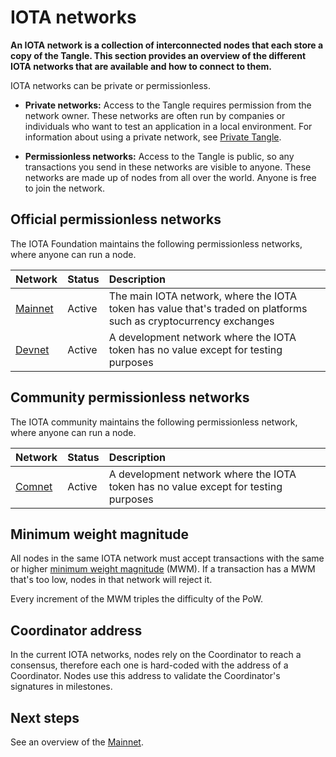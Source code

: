 # IOTA networks

**An IOTA network is a collection of interconnected nodes that each store a copy of the Tangle. This section provides an overview of the different IOTA networks that are available and how to connect to them.**

IOTA networks can be private or permissionless.

- **Private networks:** Access to the Tangle requires permission from the network owner. These networks are often run by companies or individuals who want to test an application in a local environment. For information about using a private network, see [Private Tangle](root://compass/1.0/overview.md).

- **Permissionless networks:** Access to the Tangle is public, so any transactions you send in these networks are visible to anyone. These networks are made up of nodes from all over the world. Anyone is free to join the network.

## Official permissionless networks

The IOTA Foundation maintains the following permissionless networks, where anyone can run a node.

|**Network** |**Status**|**Description**|
:-----|:------|:---------|
|[Mainnet](../networks/mainnet.md)|Active|The main IOTA network, where the IOTA token has value that's traded on platforms such as cryptocurrency exchanges|
|[Devnet](../networks/devnet.md)|Active|A development network where the IOTA token has no value except for testing purposes|

## Community permissionless networks

The IOTA community maintains the following permissionless network, where anyone can run a node.

|**Network** |**Status**|**Description**|
:-----|:------|:---------|
|[Comnet](../networks/comnet.md)|Active|A development network where the IOTA token has no value except for testing purposes

## Minimum weight magnitude

All nodes in the same IOTA network must accept transactions with the same or higher [minimum weight magnitude](../references/glossary.md#minimum-weight-magnitude) (MWM). If a transaction has a MWM that's too low, nodes in that network will reject it.

Every increment of the MWM triples the difficulty of the PoW.

## Coordinator address

In the current IOTA networks, nodes rely on the Coordinator to reach a consensus, therefore each one is hard-coded with the address of a Coordinator. Nodes use this address to validate the Coordinator's signatures in milestones.

## Next steps

See an overview of the [Mainnet](../networks/mainnet.md).